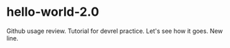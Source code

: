 # hello-world-2.0
Github usage review.
Tutorial for devrel practice. 
Let's see how it goes.
New line.
